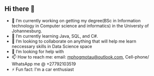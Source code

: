 ## Hi there 👋

- 🔭 I’m currently working on getting my degree(BSc in Information technology in Computer science and informatics) in the Universty of Johannesburg. 
- 🌱 I’m currently learning Java, SQL, and C#.
- 👯 I’m looking to collaborate on anything that will help me learn neccessary skills in Data Science space
- 🤔 I’m looking for help with 
- 📫 How to reach me: email: mphogmotau@outlook.com, Cell-phone/ WhatsApp me @ +27792103519
- ⚡ Fun fact: I'm a car enthusiast
